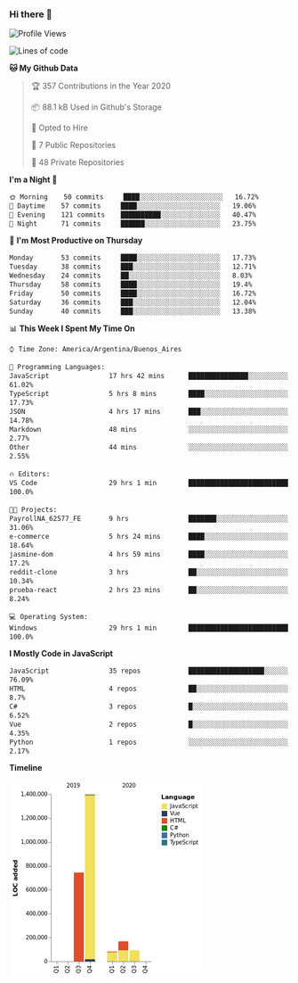 ### Hi there 👋

<!--
**brrianalexis/brrianalexis** is a ✨ _special_ ✨ repository because its `README.md` (this file) appears on your GitHub profile.

Here are some ideas to get you started:

- 🔭 I’m currently working on ...
- 🌱 I’m currently learning ...
- 👯 I’m looking to collaborate on ...
- 🤔 I’m looking for help with ...
- 💬 Ask me about ...
- 📫 How to reach me: ...
- 😄 Pronouns: ...
- ⚡ Fun fact: ...
-->


<!--START_SECTION:waka-->
![Profile Views](http://img.shields.io/badge/Profile%20Views-0-blue)

![Lines of code](https://img.shields.io/badge/From%20Hello%20World%20I%27ve%20Written-40.8%20million%20lines%20of%20code-blue)

**🐱 My Github Data** 

> 🏆 357 Contributions in the Year 2020
 > 
> 📦 88.1 kB Used in Github's Storage 
 > 
> 💼 Opted to Hire
 > 
> 📜 7 Public Repositories
 > 
> 🔑 48 Private Repositories 

**I'm a Night 🦉** 

```text
🌞 Morning    50 commits     ████░░░░░░░░░░░░░░░░░░░░░   16.72% 
🌆 Daytime    57 commits     ████░░░░░░░░░░░░░░░░░░░░░   19.06% 
🌃 Evening    121 commits    ██████████░░░░░░░░░░░░░░░   40.47% 
🌙 Night      71 commits     ██████░░░░░░░░░░░░░░░░░░░   23.75%

```
📅 **I'm Most Productive on Thursday** 

```text
Monday       53 commits     ████░░░░░░░░░░░░░░░░░░░░░   17.73% 
Tuesday      38 commits     ███░░░░░░░░░░░░░░░░░░░░░░   12.71% 
Wednesday    24 commits     ██░░░░░░░░░░░░░░░░░░░░░░░   8.03% 
Thursday     58 commits     ████░░░░░░░░░░░░░░░░░░░░░   19.4% 
Friday       50 commits     ████░░░░░░░░░░░░░░░░░░░░░   16.72% 
Saturday     36 commits     ███░░░░░░░░░░░░░░░░░░░░░░   12.04% 
Sunday       40 commits     ███░░░░░░░░░░░░░░░░░░░░░░   13.38%

```


📊 **This Week I Spent My Time On** 

```text
⌚︎ Time Zone: America/Argentina/Buenos_Aires

💬 Programming Languages: 
JavaScript               17 hrs 42 mins      ███████████████░░░░░░░░░░   61.02% 
TypeScript               5 hrs 8 mins        ████░░░░░░░░░░░░░░░░░░░░░   17.73% 
JSON                     4 hrs 17 mins       ███░░░░░░░░░░░░░░░░░░░░░░   14.78% 
Markdown                 48 mins             ░░░░░░░░░░░░░░░░░░░░░░░░░   2.77% 
Other                    44 mins             ░░░░░░░░░░░░░░░░░░░░░░░░░   2.55%

🔥 Editors: 
VS Code                  29 hrs 1 min        █████████████████████████   100.0%

🐱‍💻 Projects: 
PayrollNA_62577_FE       9 hrs               ███████░░░░░░░░░░░░░░░░░░   31.06% 
e-commerce               5 hrs 24 mins       ████░░░░░░░░░░░░░░░░░░░░░   18.64% 
jasmine-dom              4 hrs 59 mins       ████░░░░░░░░░░░░░░░░░░░░░   17.2% 
reddit-clone             3 hrs               ██░░░░░░░░░░░░░░░░░░░░░░░   10.34% 
prueba-react             2 hrs 23 mins       ██░░░░░░░░░░░░░░░░░░░░░░░   8.24%

💻 Operating System: 
Windows                  29 hrs 1 min        █████████████████████████   100.0%

```

**I Mostly Code in JavaScript** 

```text
JavaScript               35 repos            ███████████████████░░░░░░   76.09% 
HTML                     4 repos             ██░░░░░░░░░░░░░░░░░░░░░░░   8.7% 
C#                       3 repos             █░░░░░░░░░░░░░░░░░░░░░░░░   6.52% 
Vue                      2 repos             █░░░░░░░░░░░░░░░░░░░░░░░░   4.35% 
Python                   1 repos             ░░░░░░░░░░░░░░░░░░░░░░░░░   2.17%

```


**Timeline**

![Chart not found](https://github.com/brrianalexis/brrianalexis/blob/master/charts/bar_graph.png) 


<!--END_SECTION:waka-->
